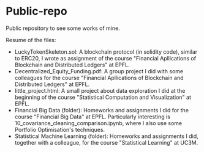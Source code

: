 # Public-repo
Public repository to see some works of mine.

Resume of the files:
- LuckyTokenSkeleton.sol: A blockchain protocol (in solidity code), similar to ERC20, I wrote as assignment of the course "Financial Apllications of Blockchain and Distributed Ledgers" at EPFL.
- Decentralized_Equity_Funding.pdf: A group project I did with some colleagues for the course "Financial Apllications of Blockchain and Distributed Ledgers" at EPFL.
- little_project.html: A small project about data exploration I did at the beginning of the course "Statistical Computation and Visualization" at EPFL.
- Financial Big Data (folder): Homeworks and assignments I did for the course "Financial Big Data" at EPFL. Particularly interesting is 10_covariance_cleaning_comparison.ipynb, where I also use some Portfolio Optimisation's techniques.
- Statistical Machine Learning (folder): Homeworks and assignments I did, together with a colleague, for the course "Statistical Learning" at UC3M.

